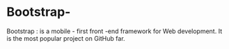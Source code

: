 # Bootstrap-
Bootstrap : is a mobile - first  front -end framework for Web development. It is the  most  popular project on GitHub far.
